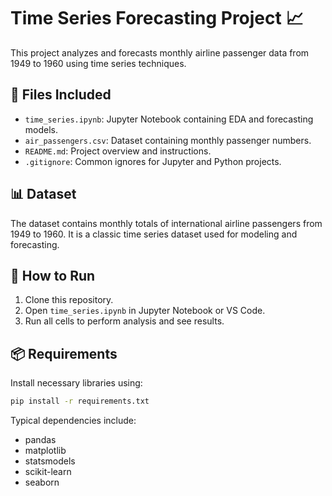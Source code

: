 # Time Series Forecasting Project 📈

This project analyzes and forecasts monthly airline passenger data from 1949 to 1960 using time series techniques.

## 📁 Files Included
- `time_series.ipynb`: Jupyter Notebook containing EDA and forecasting models.
- `air_passengers.csv`: Dataset containing monthly passenger numbers.
- `README.md`: Project overview and instructions.
- `.gitignore`: Common ignores for Jupyter and Python projects.

## 📊 Dataset
The dataset contains monthly totals of international airline passengers from 1949 to 1960. It is a classic time series dataset used for modeling and forecasting.

## 🚀 How to Run
1. Clone this repository.
2. Open `time_series.ipynb` in Jupyter Notebook or VS Code.
3. Run all cells to perform analysis and see results.

## 📦 Requirements
Install necessary libraries using:
```bash
pip install -r requirements.txt
```

Typical dependencies include:
- pandas
- matplotlib
- statsmodels
- scikit-learn
- seaborn
